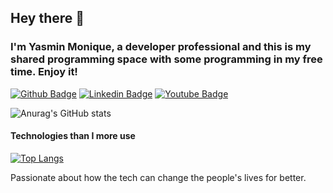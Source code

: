 ## Hey there 👋
### I'm Yasmin Monique, a developer professional and this is my shared programming space with some programming in my free time. Enjoy it!


[![Github Badge](https://img.shields.io/badge/-Github-000?style=flat-square&logo=Github&logoColor=white&link=https://github.com/fagnerpsantos)](https://github.com/yajaluz)
[![Linkedin Badge](https://img.shields.io/badge/-LinkedIn-blue?style=flat-square&logo=Linkedin&logoColor=white&link=https://www.linkedin.com/in/fagnerpsantos/)](https://www.linkedin.com/in/yasminluz-oliveira/)
[![Youtube Badge](https://img.shields.io/badge/-YouTube-ff0000?style=flat-square&labelColor=ff0000&logo=youtube&logoColor=white&link=https://www.youtube.com/user/TreinaWeb)](https://www.youtube.com/channel/UCJ26pEo-Vnj5Yg6BQ2VxxgQ)

![Anurag's GitHub stats](https://github-readme-stats.vercel.app/api?username=yajaluz&show_icons=true&theme=tokyonight)


#### Technologies than I more use

[![Top Langs](https://github-readme-stats.vercel.app/api/top-langs/?username=yajaluz&layout=donut-vertical)](https://github.com/yajaluz/github-readme-stats)

Passionate about how the tech can change the people's lives for better. 
